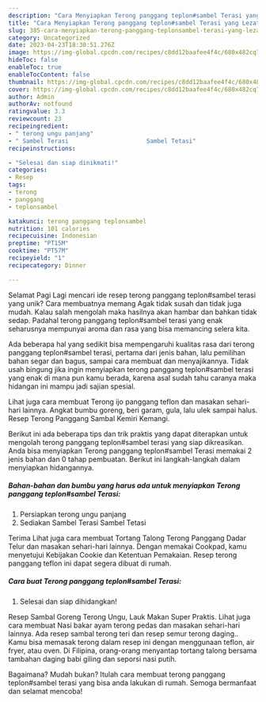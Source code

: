 ```yaml
---
description: "Cara Menyiapkan Terong panggang teplon#sambel Terasi yang Lezat Sekali, Lezat"
title: "Cara Menyiapkan Terong panggang teplon#sambel Terasi yang Lezat Sekali, Lezat"
slug: 385-cara-menyiapkan-terong-panggang-teplonsambel-terasi-yang-lezat-sekali-lezat
category: Uncategorized
date: 2023-04-23T18:30:51.276Z
image: https://img-global.cpcdn.com/recipes/c8dd12baafee4f4c/680x482cq70/terong-panggang-teplonsambel-terasi-foto-resep-utama.jpg
hideToc: false
enableToc: true
enableTocContent: false
thumbnail: https://img-global.cpcdn.com/recipes/c8dd12baafee4f4c/680x482cq70/terong-panggang-teplonsambel-terasi-foto-resep-utama.jpg
cover: https://img-global.cpcdn.com/recipes/c8dd12baafee4f4c/680x482cq70/terong-panggang-teplonsambel-terasi-foto-resep-utama.jpg
author: Admin
authorAv: notfound
ratingvalue: 3.3
reviewcount: 23
recipeingredient:
- " terong ungu panjang"
- " Sambel Terasi                      Sambel Tetasi"
recipeinstructions:

- "Selesai dan siap dinikmati!"
categories:
- Resep
tags:
- terong
- panggang
- teplonsambel

katakunci: terong panggang teplonsambel 
nutrition: 101 calories
recipecuisine: Indonesian
preptime: "PT15M"
cooktime: "PT57M"
recipeyield: "1"
recipecategory: Dinner

---
```



Selamat Pagi Lagi mencari ide resep terong panggang teplon#sambel terasi yang unik? Cara membuatnya memang Agak tidak susah dan tidak juga mudah. Kalau salah mengolah maka hasilnya akan hambar dan bahkan tidak sedap. Padahal terong panggang teplon#sambel terasi yang enak seharusnya mempunyai aroma dan rasa yang bisa memancing selera kita.


Ada beberapa hal yang sedikit bisa mempengaruhi kualitas rasa dari terong panggang teplon#sambel terasi, pertama dari jenis bahan, lalu pemilihan bahan segar dan bagus, sampai cara membuat dan menyajikannya. Tidak usah bingung jika ingin menyiapkan terong panggang teplon#sambel terasi yang enak di mana pun kamu berada, karena asal sudah tahu caranya maka hidangan ini mampu jadi sajian spesial.

Lihat juga cara membuat Terong ijo panggang teflon dan masakan sehari-hari lainnya. Angkat bumbu goreng, beri garam, gula, lalu ulek sampai halus. Resep Terong Panggang Sambal Kemiri Kemangi.


Berikut ini ada beberapa tips dan trik praktis yang dapat diterapkan untuk mengolah terong panggang teplon#sambel terasi yang siap dikreasikan. Anda bisa menyiapkan Terong panggang teplon#sambel Terasi memakai 2 jenis bahan dan 0 tahap pembuatan. Berikut ini langkah-langkah dalam menyiapkan hidangannya.

<!--inarticleads1-->

##### Bahan-bahan dan bumbu yang harus ada untuk menyiapkan Terong panggang teplon#sambel Terasi:

1. Persiapkan  terong ungu panjang
1. Sediakan  Sambel Terasi                      Sambel Tetasi


Terima Lihat juga cara membuat Tortang Talong Terong Panggang Dadar Telur dan masakan sehari-hari lainnya. Dengan memakai Cookpad, kamu menyetujui Kebijakan Cookie dan Ketentuan Pemakaian. Resep terong panggang teflon ini dapat segera dibuat di rumah. 

<!--inarticleads2-->

##### Cara buat Terong panggang teplon#sambel Terasi:


1. Selesai dan siap dihidangkan!

Resep Sambal Goreng Terong Ungu, Lauk Makan Super Praktis. Lihat juga cara membuat Nasi bakar ayam terong pedas dan masakan sehari-hari lainnya. Ada resep sambal terong teri dan resep semur terong daging.. Kamu bisa memasak terong dalam resep ini dengan menggunaan teflon, air fryer, atau oven. Di Filipina, orang-orang menyantap tortang talong bersama tambahan daging babi giling dan seporsi nasi putih. 

Bagaimana? Mudah bukan? Itulah cara membuat terong panggang teplon#sambel terasi yang bisa anda lakukan di rumah. Semoga bermanfaat dan selamat mencoba!
